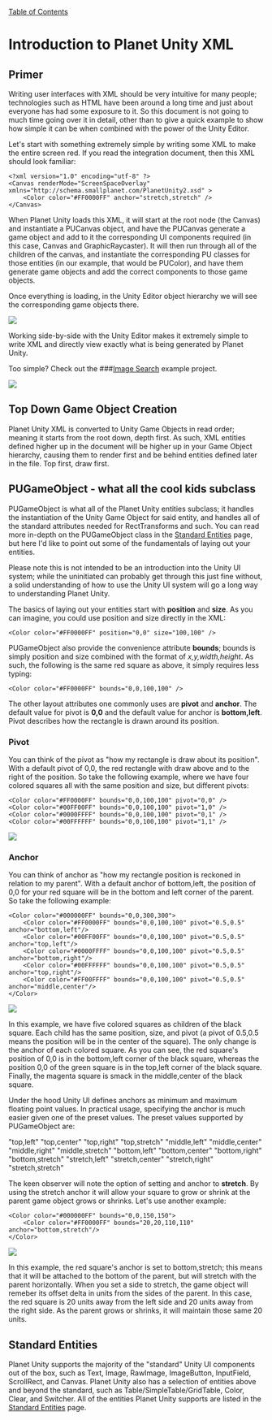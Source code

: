 [Table of Contents](https://github.com/SmallPlanetUnity/PlanetUnity2/blob/master/Documentation/TableOfContents.md)

# Introduction to Planet Unity XML


## Primer

Writing user interfaces with XML should be very intuitive for many people; technologies such as HTML have been around a long time and just about everyone has had some exposure to it. So this document is not going to much time going over it in detail, other than to give a quick example to show how simple it can be when combined with the power of the Unity Editor.

Let's start with something extremely simple by writing some XML to make the entire screen red. If you read the integration document, then this XML should look familiar:

~~~~
<?xml version="1.0" encoding="utf-8" ?>
<Canvas renderMode="ScreenSpaceOverlay" xmlns="http://schema.smallplanet.com/PlanetUnity2.xsd" >
	<Color color="#FF0000FF" anchor="stretch,stretch" />
</Canvas>
~~~~

When Planet Unity loads this XML, it will start at the root node (the Canvas) and instantiate a PUCanvas object, and have the PUCanvas generate a game object and add to it the corresponding UI components required (in this case, Canvas and GraphicRaycaster). It will then run through all of the children of the canvas, and instantiate the corresponding PU classes for those entities (in our example, that would be PUColor), and have them generate game objects and add the correct components to those game objects.

Once everything is loading, in the Unity Editor object hierarchy we will see the corresponding game objects there.

![](https://github.com/SmallPlanetUnity/PlanetUnity2/blob/master/Documentation/Images/primer.hierarchy.png)

Working side-by-side with the Unity Editor makes it extremely simple to write XML and directly view exactly what is being generated by Planet Unity.

Too simple? Check out the ###[Image Search](https://github.com/SmallPlanetUnity/ImageSearch) example project.

![](https://github.com/SmallPlanetUnity/PlanetUnity2/blob/master/Documentation/Images/kittens_sample.png)




## Top Down Game Object Creation

Planet Unity XML is converted to Unity Game Objects in read order; meaning it starts from the root down, depth first. As such, XML entities defined higher up in the document will be higher up in your Game Object hierarchy, causing them to render first and be behind entities defined later in the file.  Top first, draw first.

## PUGameObject - what all the cool kids subclass

PUGameObject is what all of the Planet Unity entities subclass; it handles the instantiation of the Unity Game Object for said entity, and handles all of the standard attributes needed for RectTransforms and such. You can read more in-depth on the PUGameObject class in the [Standard Entities](https://github.com/SmallPlanetUnity/PlanetUnity2/blob/master/Documentation/PlanetUnityXML_StandardEntities.md) page, but here I'd like to point out some of the fundamentals of laying out your entities.

Please note this is not intended to be an introduction into the Unity UI system; while the uninitiated can probably get through this just fine without, a solid understanding of how to use the Unity UI system will go a long way to understanding Planet Unity.

The basics of laying out your entities start with **position** and **size**. As you can imagine, you could use position and size directly in the XML:

~~~~
<Color color="#FF0000FF" position="0,0" size="100,100" />
~~~~

PUGameObject also provide the convenience attribute **bounds**; bounds is simply position and size combined with the format of *x,y,width,height*.  As such, the following is the same red square as above, it simply requires less typing:

~~~~
<Color color="#FF0000FF" bounds="0,0,100,100" />
~~~~

The other layout attributes one commonly uses are **pivot** and **anchor**.  The default value for pivot is **0,0** and the default value for anchor is **bottom,left**. Pivot describes how the rectangle is drawn around its position.

### Pivot

You can think of the pivot as "how my rectangle is draw about its position". With a default pivot of 0,0, the red rectangle with draw above and to the right of the position.  So take the following example, where we have four colored squares all with the same position and size, but different pivots:

~~~~
<Color color="#FF0000FF" bounds="0,0,100,100" pivot="0,0" />
<Color color="#00FF00FF" bounds="0,0,100,100" pivot="1,0" />
<Color color="#0000FFFF" bounds="0,0,100,100" pivot="0,1" />
<Color color="#00FFFFFF" bounds="0,0,100,100" pivot="1,1" />
~~~~

![](https://github.com/SmallPlanetUnity/PlanetUnity2/blob/master/Documentation/Images/pivot.png)

### Anchor

You can think of anchor as "how my rectangle position is reckoned in relation to my parent". With a default anchor of bottom,left, the position of 0,0 for your red square will be in the bottom and left corner of the parent.  So take the following example:

~~~~
<Color color="#000000FF" bounds="0,0,300,300">
	<Color color="#FF0000FF" bounds="0,0,100,100" pivot="0.5,0.5" anchor="bottom,left"/>
	<Color color="#00FF00FF" bounds="0,0,100,100" pivot="0.5,0.5" anchor="top,left"/>
	<Color color="#0000FFFF" bounds="0,0,100,100" pivot="0.5,0.5" anchor="bottom,right"/>
	<Color color="#00FFFFFF" bounds="0,0,100,100" pivot="0.5,0.5" anchor="top,right"/>
	<Color color="#FF00FFFF" bounds="0,0,100,100" pivot="0.5,0.5" anchor="middle,center"/>
</Color>
~~~~

![](https://github.com/SmallPlanetUnity/PlanetUnity2/blob/master/Documentation/Images/anchor.png)

In this example, we have five colored squares as children of the black square.  Each child has the same position, size, and pivot (a pivot of 0.5,0.5 means the position will be in the center of the square). The only change is the anchor of each colored square. As you can see, the red square's position of 0,0 is in the bottom,left corner of the black square, whereas the position 0,0 of the green square is in the top,left corner of the black square. Finally, the magenta square is smack in the middle,center of the black square.

Under the hood Unity UI defines anchors as minimum and maximum floating point values. In practical usage, specifying the anchor is much easier given one of the preset values.  The preset values supported by PUGameObject are:

"top,left"
"top,center"
"top,right"
"top,stretch"
"middle,left"
"middle,center"
"middle,right"
"middle,stretch"
"bottom,left"
"bottom,center"
"bottom,right"
"bottom,stretch"
"stretch,left"
"stretch,center"
"stretch,right"
"stretch,stretch"

The keen observer will note the option of setting and anchor to **stretch**. By using the stretch anchor it will allow your square to grow or shrink at the parent game object grows or shrinks.  Let's use another example:

~~~~
<Color color="#000000FF" bounds="0,0,150,150">
	<Color color="#FF0000FF" bounds="20,20,110,110" anchor="bottom,stretch"/>
</Color>
~~~~

![](https://github.com/SmallPlanetUnity/PlanetUnity2/blob/master/Documentation/Images/stretch.gif)

In this example, the red square's anchor is set to bottom,stretch; this means that it will be attached to the bottom of the parent, but will stretch with the parent horizontally. When you set a side to stretch, the game object will remeber its offset delta in units from the sides of the parent. In this case, the red square is 20 units away from the left side and 20 units away from the right side. As the parent grows or shrinks, it will maintain those same 20 units.


## Standard Entities

Planet Unity supports the majority of the "standard" Unity UI components out of the box, such as Text, Image, RawImage, ImageButton, InputField, ScrollRect, and Canvas. Planet Unity also has a selection of entities above and beyond the standard, such as Table/SimpleTable/GridTable, Color, Clear, and Switcher.  All of the entities Planet Unity supports are listed in the [Standard Entities](https://github.com/SmallPlanetUnity/PlanetUnity2/blob/master/Documentation/PlanetUnityXML_StandardEntities.md) page.

